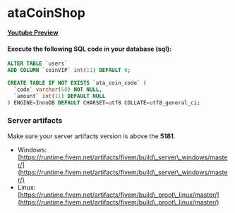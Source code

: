 # ataCoinShop

[**Youtube Preview**](https://youtu.be/M3DEKzjt\_6Q)

#### Execute the following SQL code in your database (sql):

```sql
ALTER TABLE `users` 
ADD COLUMN `coinVIP` int(11) DEFAULT 0;

CREATE TABLE IF NOT EXISTS `ata_coin_code` (
  `code` varchar(50) NOT NULL,
  `amount` int(11) DEFAULT NULL
) ENGINE=InnoDB DEFAULT CHARSET=utf8 COLLATE=utf8_general_ci;
```

### Server artifacts

Make sure your server artifacts version is above the **5181**.

* Windows: [https://runtime.fivem.net/artifacts/fivem/build\_server\_windows/master/](https://runtime.fivem.net/artifacts/fivem/build\_server\_windows/master/)
* Linux: [https://runtime.fivem.net/artifacts/fivem/build\_proot\_linux/master/](https://runtime.fivem.net/artifacts/fivem/build\_proot\_linux/master/)
